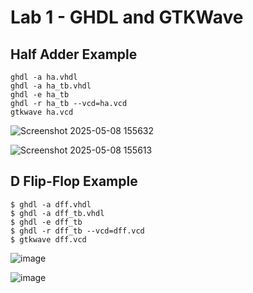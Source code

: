 # Lab 1 - GHDL and GTKWave

## Half Adder Example
```console
ghdl -a ha.vhdl
ghdl -a ha_tb.vhdl
ghdl -e ha_tb
ghdl -r ha_tb --vcd=ha.vcd
gtkwave ha.vcd
```
![Screenshot 2025-05-08 155632](https://github.com/user-attachments/assets/c3e426d8-0e2c-4dfb-b73d-da69997090b8)

![Screenshot 2025-05-08 155613](https://github.com/user-attachments/assets/56014945-65a3-477f-9097-e26cde2f896e)

## D Flip-Flop Example
```console
$ ghdl -a dff.vhdl
$ ghdl -a dff_tb.vhdl
$ ghdl -e dff_tb
$ ghdl -r dff_tb --vcd=dff.vcd
$ gtkwave dff.vcd
```
![image](https://github.com/user-attachments/assets/a712e2cd-35ff-4911-9601-d6e3c76bfc30)

![image](https://github.com/user-attachments/assets/d5c6ea6e-2676-4d0b-8b82-175d5393ac69)
